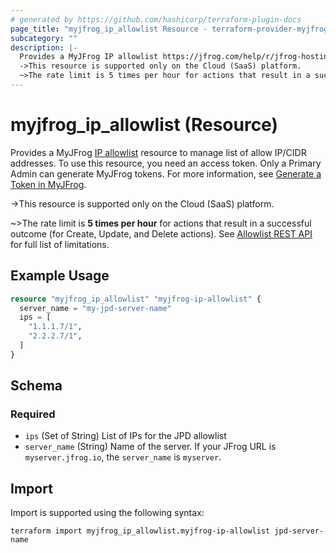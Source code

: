 ```yaml
---
# generated by https://github.com/hashicorp/terraform-plugin-docs
page_title: "myjfrog_ip_allowlist Resource - terraform-provider-myjfrog"
subcategory: ""
description: |-
  Provides a MyJFrog IP allowlist https://jfrog.com/help/r/jfrog-hosting-models-documentation/configure-the-ip/cidr-allowlist resource to manage list of allow IP/CIDR addresses. To use this resource, you need an access token. Only a Primary Admin can generate MyJFrog tokens. For more information, see Generate a Token in MyJFrog https://jfrog.com/help/r/jfrog-hosting-models-documentation/generate-a-token-in-myjfrog.
  ->This resource is supported only on the Cloud (SaaS) platform.
  ~>The rate limit is 5 times per hour for actions that result in a successful outcome (for Create, Update, and Delete actions). See Allowlist REST API https://jfrog.com/help/r/jfrog-rest-apis/allowlist-rest-api for full list of limitations.
---
```


# myjfrog_ip_allowlist (Resource)

Provides a MyJFrog [IP allowlist](https://jfrog.com/help/r/jfrog-hosting-models-documentation/configure-the-ip/cidr-allowlist) resource to manage list of allow IP/CIDR addresses. To use this resource, you need an access token. Only a Primary Admin can generate MyJFrog tokens. For more information, see [Generate a Token in MyJFrog](https://jfrog.com/help/r/jfrog-hosting-models-documentation/generate-a-token-in-myjfrog).

->This resource is supported only on the Cloud (SaaS) platform.

~>The rate limit is **5 times per hour** for actions that result in a successful outcome (for Create, Update, and Delete actions). See [Allowlist REST API](https://jfrog.com/help/r/jfrog-rest-apis/allowlist-rest-api) for full list of limitations.

## Example Usage

```terraform
resource "myjfrog_ip_allowlist" "myjfrog-ip-allowlist" {
  server_name = "my-jpd-server-name"
  ips = [
    "1.1.1.7/1",
    "2.2.2.7/1",
  ]
}
```

<!-- schema generated by tfplugindocs -->
## Schema

### Required

- `ips` (Set of String) List of IPs for the JPD allowlist
- `server_name` (String) Name of the server. If your JFrog URL is `myserver.jfrog.io`, the `server_name` is `myserver`.

## Import

Import is supported using the following syntax:

```shell
terraform import myjfrog_ip_allowlist.myjfrog-ip-allowlist jpd-server-name
```
